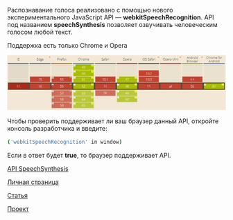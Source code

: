 Распознавание голоса реализовано с помощью нового экспериментального JavaScript API — **webkitSpeechRecognition**. API под названием **speechSynthesis** позволяет озвучивать человеческим голосом любой текст.

Поддержка есть только Chrome и Opera

![group](https://github.com/kvi17/inet-2017/blob/master/idm-17-04/Korostelev/SpeechRecognition.JPG)

Чтобы проверить поддерживает ли ваш браузер данный API, откройте консоль разработчика и введите:
```bash
('webkitSpeechRecognition' in window)
```
Если в ответ будет **true**, то браузер поддерживает API.

[API SpeechSynthesis](https://developer.mozilla.org/en-US/docs/Web/API/SpeechSynthesis)

[Личная страница]()

[Статья]()

[Проект]()
